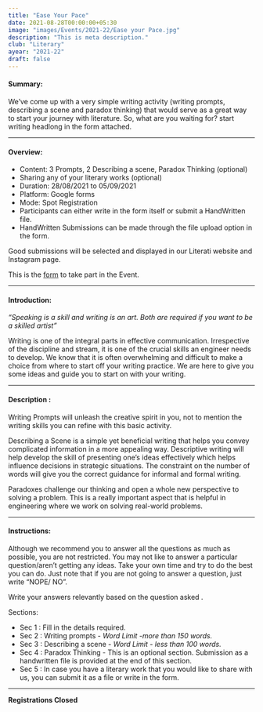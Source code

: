 ```yaml
---
title: "Ease Your Pace"
date: 2021-08-28T00:00:00+05:30
image: "images/Events/2021-22/Ease your Pace.jpg"
description: "This is meta description."
club: "Literary"
ayear: "2021-22"
draft: false
---
```

#### Summary: 
We’ve come up with a very simple writing activity (writing prompts, describing a scene and paradox thinking) that would serve as a great way to start your journey with literature. So, what are you waiting for? start writing headlong in the form attached. 

****

#### Overview:

- Content: 3 Prompts, 2 Describing a scene, Paradox Thinking (optional)
- Sharing any of your literary works (optional)
- Duration: 28/08/2021 to 05/09/2021
- Platform: Google forms 
- Mode: Spot Registration
- Participants can either write in the form itself or submit a HandWritten file.
- HandWritten Submissions can be made through the file upload option in the form.

Good submissions will be selected and displayed in our Literati website and Instagram page.

This is the [form](https://docs.google.com/forms/d/e/1FAIpQLSebbGhEMa3hlWx2hxQ4pyyAVyLtdt90qgoTe4d2FUWupJImuQ/viewform?usp=sf_link) to take part in the Event.

****

#### Introduction:

*“Speaking is a skill and writing is an art. Both are required if you want to be a skilled artist”*

Writing is one of the integral parts in effective communication. Irrespective of the discipline and stream, it is one of the crucial skills an engineer needs to develop. We know that it is often overwhelming and difficult to make a choice from where to start off your writing practice. We are here to give you some ideas and guide you to start on with your writing.


****

#### Description :

Writing Prompts will unleash the creative spirit in you, not to mention the writing skills you can refine with this basic activity.

Describing a Scene is a simple yet beneficial writing that helps you convey complicated information in a more appealing way. Descriptive writing will help develop the skill of presenting one’s ideas effectively which helps influence decisions in strategic situations. The constraint on the number of words will give you the correct guidance for informal and formal writing. 

Paradoxes challenge our thinking and open a whole new perspective to solving a problem. This is a really important aspect that is helpful in engineering where we work on solving real-world problems.


****

#### Instructions:

Although we recommend you to answer all the questions as much as possible, you are not restricted. You may not like to answer a particular question/aren’t getting any ideas. Take your own time and try to do the best you can do. Just note that if you are not going to answer a question, just write “NOPE/ NO”. 

Write your answers relevantly based on the question asked .

Sections:
- Sec 1 : Fill in the details required.
- Sec 2 : Writing prompts - *Word Limit -more than 150 words.*
- Sec 3 : Describing a scene - *Word Limit - less than 100 words.* 
- Sec 4 : Paradox Thinking - This is an optional section. Submission as a handwritten file is provided at the end of this section.
- Sec 5 : In case you have a literary work that you would like to share with us, you can submit it as a file or write in the form.



****

**Registrations Closed**